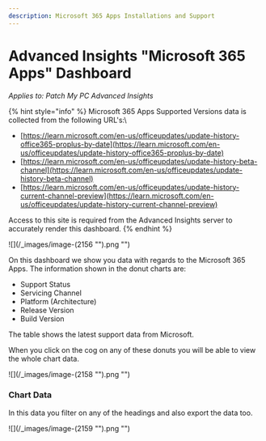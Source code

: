 ```yaml
---
description: Microsoft 365 Apps Installations and Support
---
```


# Advanced Insights "Microsoft 365 Apps" Dashboard

_Applies to: Patch My PC Advanced Insights_

{% hint style="info" %}
Microsoft 365 Apps Supported Versions data is collected from the following URL's:\\

* [https://learn.microsoft.com/en-us/officeupdates/update-history-office365-proplus-by-date](https://learn.microsoft.com/en-us/officeupdates/update-history-office365-proplus-by-date)
* [https://learn.microsoft.com/en-us/officeupdates/update-history-beta-channel](https://learn.microsoft.com/en-us/officeupdates/update-history-beta-channel)
* [https://learn.microsoft.com/en-us/officeupdates/update-history-current-channel-preview](https://learn.microsoft.com/en-us/officeupdates/update-history-current-channel-preview)

Access to this site is required from the Advanced Insights server to accurately render this dashboard.
{% endhint %}

!\[]\(/\_images/image-(2156 "").png "")

On this dashboard we show you data with regards to the Microsoft 365 Apps. The information shown in the donut charts are:

* Support Status
* Servicing Channel
* Platform (Architecture)
* Release Version
* Build Version

The table shows the latest support data from Microsoft.

When you click on the cog on any of these donuts you will be able to view the whole chart data.

!\[]\(/\_images/image-(2158 "").png "")

### Chart Data

In this data you filter on any of the headings and also export the data too.

!\[]\(/\_images/image-(2159 "").png "")
